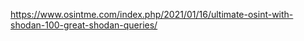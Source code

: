

https://www.osintme.com/index.php/2021/01/16/ultimate-osint-with-shodan-100-great-shodan-queries/
